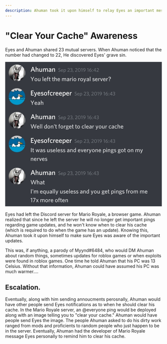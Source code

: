 ```yaml
---
description: Ahuman took it upon himself to relay Eyes an important message..
---
```


# "Clear Your Cache" Awareness

Eyes and Ahuman shared 23 mutual servers. When Ahuman noticed that the number had changed to 22, He discovered Eyes' grave sin.   
  


![Eyes went on a rant.](../../.gitbook/assets/20201014_114218.jpg)

Eyes had left the Discord server for Mario Royale, a browser game. Ahuman realized that since he left the server he will no longer get important pings regarding game updates, and he won't know when to clear his cache \(which is required to do when the game has an update\). Knowing this, Ahuman took it upon himself to make sure Eyes was aware of the important updates.   
  
This was, if anything, a parody of Myynd\#6484, who would DM Ahuman about random things, sometimes updates for roblox games or when exploits were found in roblox games. One time he told Ahuman that his PC was 13 Celsius. Without that information, Ahuman could have assumed his PC was much warmer....  

## Escalation. 

Eventually, along with him sending annoucments perosnally, Ahuman would have other people send Eyes notifications as to when he should clear his cache. In the Mario Royale server, an @everyone ping would be deployed along with an image telling you to "clear your cache." Ahuman would have people send Eyes the image. The people Ahuman asked to do his dirty work ranged from mods and proficients to random people who just happen to be in the server. Eventually, Ahuman had the developer of Mario Royale message Eyes personally to remind him to clear his cache. 

